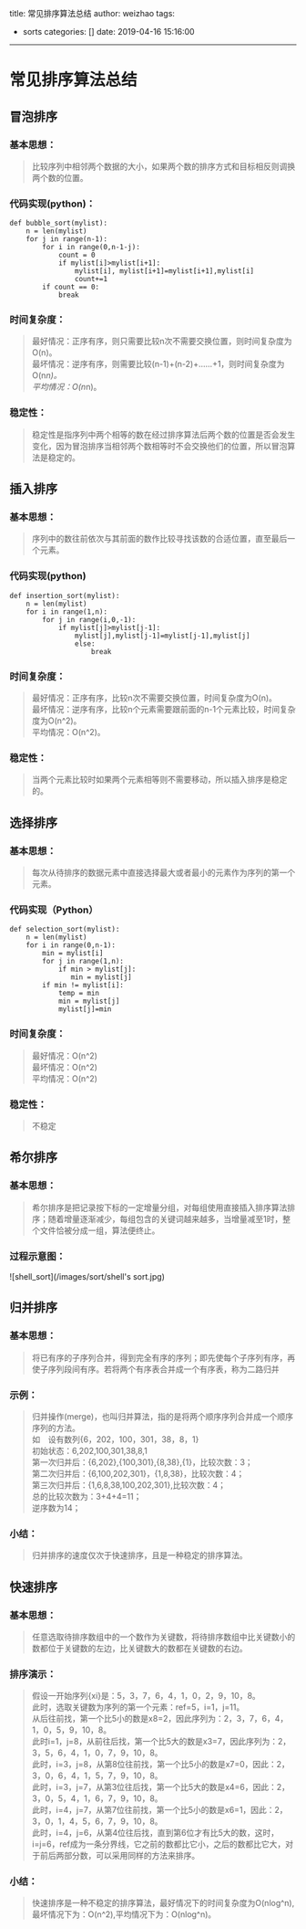 title: 常见排序算法总结
author: weizhao
tags:
  - sorts
categories: []
date: 2019-04-16 15:16:00
---
# 常见排序算法总结
## 冒泡排序
### 基本思想：
> 比较序列中相邻两个数据的大小，如果两个数的排序方式和目标相反则调换两个数的位置。
### 代码实现(python)：
	def bubble_sort(mylist):
    	n = len(mylist)
    	for j in range(n-1):
        	for i in range(0,n-1-j):
            	count = 0
            	if mylist[i]>mylist[i+1]:
                	mylist[i], mylist[i+1]=mylist[i+1],mylist[i]
                	count+=1
         	if count == 0:
             	break
### 时间复杂度：
> 最好情况：正序有序，则只需要比较n次不需要交换位置，则时间复杂度为O(n)。  
> 最坏情况：逆序有序，则需要比较(n-1)+(n-2)+......+1，则时间复杂度为O(n*n)。  
> 平均情况：O(n*n)。
### 稳定性：
> 稳定性是指序列中两个相等的数在经过排序算法后两个数的位置是否会发生变化，因为冒泡排序当相邻两个数相等时不会交换他们的位置，所以冒泡算法是稳定的。
## 插入排序
### 基本思想：
> 序列中的数往前依次与其前面的数作比较寻找该数的合适位置，直至最后一个元素。
### 代码实现(python)
	def insertion_sort(mylist):
    	n = len(mylist)
        for i in range(1,n):
        	for j in range(i,0,-1):
            	if mylist[j]>mylist[j-1]:
                	mylist[j],mylist[j-1]=mylist[j-1],mylist[j]
                    else:
                    	break
 ### 时间复杂度：
> 最好情况：正序有序，比较n次不需要交换位置，时间复杂度为O(n)。  
> 最坏情况：逆序有序，比较n个元素需要跟前面的n-1个元素比较，时间复杂度为O(n^2)。  
> 平均情况：O(n^2)。
### 稳定性：
> 当两个元素比较时如果两个元素相等则不需要移动，所以插入排序是稳定的。 
## 选择排序
### 基本思想：
>每次从待排序的数据元素中直接选择最大或者最小的元素作为序列的第一个元素。
### 代码实现（Python）
    def selection_sort(mylist):
        n = len(mylist)
        for i in range(0,n-1):
            min = mylist[i]
            for j in range(1,n):
                if min > mylist[j]:
                   min = mylist[j]
            if min != mylist[i]:
                temp = min
                min = mylist[j]
                mylist[j]=min
### 时间复杂度：
> 最好情况：O(n^2)  
> 最坏情况：O(n^2)  
> 平均情况：O(n^2)  
### 稳定性：
> 不稳定
## 希尔排序
### 基本思想：
> 希尔排序是把记录按下标的一定增量分组，对每组使用直接插入排序算法排序；随着增量逐渐减少，每组包含的关键词越来越多，当增量减至1时，整个文件恰被分成一组，算法便终止。  
### 过程示意图：
![shell_sort](/images/sort/shell's sort.jpg)
## 归并排序
### 基本思想：
> 将已有序的子序列合并，得到完全有序的序列；即先使每个子序列有序，再使子序列段间有序。若将两个有序表合并成一个有序表，称为二路归并
### 示例：
> 归并操作(merge)，也叫归并算法，指的是将两个顺序序列合并成一个顺序序列的方法。  
> 如　设有数列{6，202，100，301，38，8，1}  
> 初始状态：6,202,100,301,38,8,1  
> 第一次归并后：{6,202},{100,301},{8,38},{1}，比较次数：3；  
> 第二次归并后：{6,100,202,301}，{1,8,38}，比较次数：4；  
> 第三次归并后：{1,6,8,38,100,202,301},比较次数：4；  
> 总的比较次数为：3+4+4=11；  
> 逆序数为14；  
### 小结：
> 归并排序的速度仅次于快速排序，且是一种稳定的排序算法。
## 快速排序
### 基本思想：
> 任意选取待排序数组中的一个数作为关键数，将待排序数组中比关键数小的数都位于关键数的左边，比关键数大的数都在关键数的右边。
### 排序演示：
> 假设一开始序列{xi}是：5，3，7，6，4，1，0，2，9，10，8。  
此时，选取关键数为序列的第一个元素：ref=5，i=1，j=11。  
从后往前找，第一个比5小的数是x8=2，因此序列为：2，3，7，6，4，1，0，5，9，10，8。  
此时i=1，j=8，从前往后找，第一个比5大的数是x3=7，因此序列为：2，3，5，6，4，1，0，7，9，10，8。  
此时，i=3，j=8，从第8位往前找，第一个比5小的数是x7=0，因此：2，3，0，6，4，1，5，7，9，10，8。  
此时，i=3，j=7，从第3位往后找，第一个比5大的数是x4=6，因此：2，3，0，5，4，1，6，7，9，10，8。  
此时，i=4，j=7，从第7位往前找，第一个比5小的数是x6=1，因此：2，3，0，1，4，5，6，7，9，10，8。  
此时，i=4，j=6，从第4位往后找，直到第6位才有比5大的数，这时，i=j=6，ref成为一条分界线，它之前的数都比它小，之后的数都比它大，对于前后两部分数，可以采用同样的方法来排序。
### 小结：
> 快速排序是一种不稳定的排序算法，最好情况下的时间复杂度为O(nlog^n),最坏情况下为：O(n^2),平均情况下为：O(nlog^n)。